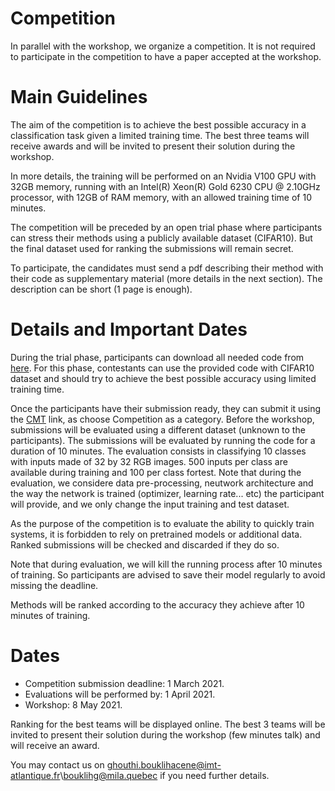# Competition

In parallel with the workshop, we organize a competition. It is not required to participate in the competition to have a paper accepted at the workshop.

# Main Guidelines

The aim of the competition is to achieve the best possible accuracy in a classification task given a limited training time. The best three teams will receive awards and will be invited to present their solution during the workshop.

In more details, the training will be performed on an Nvidia V100 GPU with 32GB memory, running with an Intel(R) Xeon(R) Gold 6230 CPU @ 2.10GHz processor, with 12GB of RAM memory, with an allowed training time of 10 minutes.

The competition will be preceded by an open trial phase where participants can stress their methods using a publicly available dataset (CIFAR10). But the final dataset used for ranking the submissions will remain secret.

To participate, the candidates must send a pdf describing their method with their code as supplementary material (more details in the next section). The description can be short (1 page is enough).

# Details and Important Dates

During the trial phase, participants can download all needed code from [here](https://github.com/eghouti/HAET-2021-competition-baseline-code). For this phase, contestants can use the provided code with CIFAR10 dataset and should try to achieve the best possible accuracy using limited training time. 

Once the participants have their submission ready, they can submit it using the [CMT](https://cmt3.research.microsoft.com/HAET2021/Submission/Manage) link, as choose Competition as a category. Before the workshop, submissions will be evaluated using a different dataset (unknown to the participants). The submissions will be evaluated by running the code for a duration of 10 minutes. The evaluation consists in classifying 10 classes with inputs made of 32 by 32 RGB images. 500 inputs per class are available during training and 100 per class fortest. Note that during the evaluation, we considere data pre-processing, neutwork architecture and the way the network is trained (optimizer, learning rate... etc) the participant will provide, and we only change the input training and test dataset.

As the purpose of the competition is to evaluate the ability to quickly train systems, it is forbidden to rely on pretrained models or additional data. Ranked submissions will be checked and discarded if they do so.

Note that during evaluation, we will kill the running process after 10 minutes of training. So participants are advised to save their model regularly to avoid missing the deadline.

Methods will be ranked according to the accuracy they achieve after 10 minutes of training.

# Dates

- Competition submission deadline: 1 March 2021.
- Evaluations will be performed by: 1 April 2021.
- Workshop: 8 May 2021.


Ranking for the best teams will be displayed online. The best 3 teams will be invited to present their solution during the workshop (few minutes talk) and will receive an award.


You may contact us on ghouthi.bouklihacene@imt-atlantique.fr\bouklihg@mila.quebec if you need further details.
